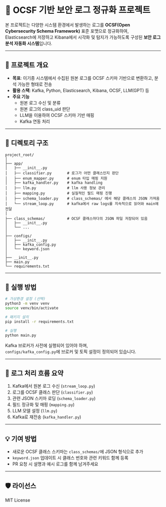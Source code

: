 # 📘 OCSF 기반 보안 로그 정규화 프로젝트

본 프로젝트는 다양한 시스템 환경에서 발생하는 로그를 **OCSF(Open Cybersecurity Schema Framework)** 표준 포맷으로 정규화하여,  
Elasticsearch에 저장하고 Kibana에서 시각화 및 탐지가 가능하도록 구성된 **보안 로그 분석 자동화 시스템**입니다.

---

## 🎯 프로젝트 개요

- **목표**: 이기종 시스템에서 수집된 원본 로그를 OCSF 스키마 기반으로 변환하고, 분석 가능한 형태로 전송
- **활용 스택**: Kafka, Python, Elasticsearch, Kibana, OCSF, LLM(GPT) 등
- **주요 기능**
  - 원본 로그 수신 및 분류
  - 원본 로그의 class_uid 판단
  - LLM을 이용하여 OCSF 스키마 기반 매핑
  - Kafka 연동 처리

---

## 🧩 디렉토리 구조

```
project_root/
│
├── app/
│   ├── __init__.py
│   ├── classifier.py       # 로그가 어떤 클래스인지 판단
│   ├── enum_mapper.py      # enum 타입 매핑 지원
│   ├── kafka_handler.py    # kafka handling
│   ├── llm.py              # llm 사용 정보 관리
│   ├── mapping.py          # 실질적인 필드 매핑 진행
│   ├── schema_loader.py    # class_schemas/ 에서 해당 클래스의 JSON 가져옴
│   └── stream_loop.py      # kafka에서 raw logs를 지속적으로 읽어와 main에 전달
│
├── class_schemas/          # OCSF 클래스마다의 JSON 파일 저장되어 있음
│   ├── __init__.py
│   └── ...
│
├── configs/
│   ├── __init__.py
│   ├── kafka_config.py
│   └── keyword.json
│
├── __init__.py
├── main.py
└── requirements.txt
```

---

## 🚀 실행 방법

```bash
# 가상환경 설정 (선택)
python3 -m venv venv
source venv/bin/activate

# 패키지 설치
pip install -r requirements.txt

# 실행
python main.py
```

Kafka 브로커가 사전에 실행되어 있어야 하며,  
`configs/kafka_config.py`에 브로커 및 토픽 설정이 정의되어 있습니다.

---

## 🔄 로그 처리 흐름 요약

1. Kafka에서 원본 로그 수신 (`stream_loop.py`)
2. 로그를 OCSF 클래스 판단 (`classifier.py`)
3. 관련 JSON 스키마 로딩 (`schema_loader.py`)
4. 필드 정규화 및 매핑 (`mapping.py`)
5. LLM 모델 설정 (`llm.py`)
6. Kafka로 재전송 (`kafka_handler.py`)

---

## 💡 기여 방법

- 새로운 OCSF 클래스 스키마는 `class_schemas/`에 JSON 형식으로 추가
- `keyword.json` 업데이트 시 클래스 번호와 관련 키워드 함께 등록
- PR 요청 시 설명과 예시 로그를 함께 남겨주세요

---

## 🛡️ 라이선스

MIT License
